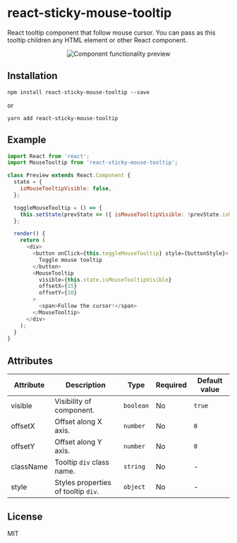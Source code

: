 # react-sticky-mouse-tooltip
React tooltip component that follow mouse cursor. You can pass as this tooltip children any HTML element or other React component.

<p align="center">
  <img src="preview.gif" alt="Component functionality preview">
</p>

## Installation
`npm install react-sticky-mouse-tooltip --save`

or

`yarn add react-sticky-mouse-tooltip`

## Example
```js
import React from 'react';
import MouseTooltip from 'react-sticky-mouse-tooltip';

class Preview extends React.Component {
  state = {
    isMouseTooltipVisible: false,
  };

  toggleMouseTooltip = () => {
    this.setState(prevState => ({ isMouseTooltipVisible: !prevState.isMouseTooltipVisible }));
  };

  render() {
    return (
      <div>
        <button onClick={this.toggleMouseTooltip} style={buttonStyle}>
          Toggle mouse tooltip
        </button>
        <MouseTooltip
          visible={this.state.isMouseTooltipVisible}
          offsetX={15}
          offsetY={10}
        >
          <span>Follow the cursor!</span>
        </MouseTooltip>
      </div>
    );
  }
}
```

## Attributes
| Attribute | Description | Type | Required | Default value |
| --- | --- | --- | --- | --- |
| visible | Visibility of component. | ```boolean``` | No | ```true``` |
| offsetX | Offset along X axis. | ```number``` | No | ```0``` |
| offsetY | Offset along Y axis. | ```number``` | No | ```0``` |
| className | Tooltip ```div``` class name. | ```string``` | No | - |
| style | Styles properties of tooltip ```div```. | ```object``` | No | - |

## License
MIT
